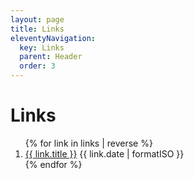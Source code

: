 ```yaml
---
layout: page
title: Links
eleventyNavigation:
  key: Links
  parent: Header
  order: 3
---
```


# Links

<ol class="stack list">
{% for link in links | reverse %}
  <li>
    <a href="{{ link.url }}" target="_blank" rel="noopener">{{ link.title }}</a>
    <time dateTime="{{ link.date | formatISO }}">{{ link.date | formatISO }}</time>
  </li>
{% endfor %}
</ol>
